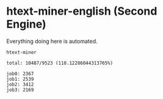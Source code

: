 # htext-miner-english (Second Engine)

Everything doing here is automated.

```
htext-miner

total: 10487/9523 (110.12286044313765%)

job0: 2367
job1: 2539
job2: 3412
job3: 2169
```